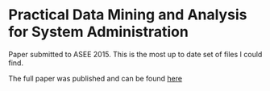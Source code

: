 # Practical Data Mining and Analysis for System Administration
Paper submitted to ASEE 2015. This is the most up to date set of files I could find.

The full paper was published and can be found [here](https://www.asee.org/file_server/papers/attachment/file/0005/6111/Practical_Data_Mining_and_Analysis_for_System_Administration_-_submitted.pdf)
